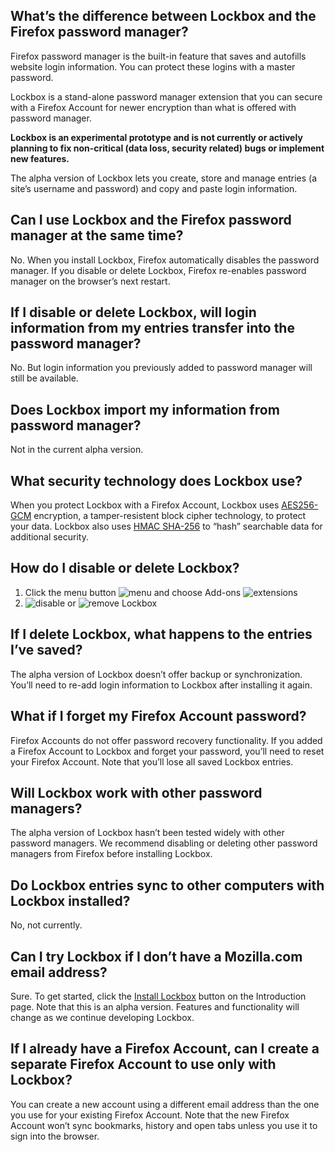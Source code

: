 ## What’s the difference between Lockbox and the Firefox password manager?

Firefox password manager is the built-in feature that saves and autofills website login information. You can protect these logins with a master password. 

Lockbox is a stand-alone password manager extension that you can secure with a Firefox Account for newer encryption than what is offered with password manager.

**Lockbox is an experimental prototype and is not currently or actively planning to fix non-critical (data loss, security related) bugs or implement new features.**

The alpha version of Lockbox lets you create, store and manage entries (a site’s username and password) and copy and paste login information.

## Can I use Lockbox and the Firefox password manager at the same time?

No. When you install Lockbox, Firefox automatically disables the password manager. If you disable or delete Lockbox, Firefox re-enables password manager on the browser’s next restart.

## If I disable or delete Lockbox, will login information from my entries transfer into the password manager?

No. But login information you previously added to password manager will still be available.

## Does Lockbox import my information from password manager?

Not in the current alpha version.

## What security technology does Lockbox use?

When you protect Lockbox with a Firefox Account, Lockbox uses [AES256-GCM](https://en.wikipedia.org/wiki/Galois/Counter_Mode) encryption, a tamper-resistent block cipher technology, to protect your data. Lockbox also uses [HMAC SHA-256](https://en.wikipedia.org/wiki/Hash-based_message_authentication_code) to “hash” searchable data for additional security. 

## How do I disable or delete Lockbox?

1. Click the menu button ![menu](https://user-images.githubusercontent.com/49511/33676293-a3470a0c-da72-11e7-9f93-2f054bc16cb9.png)
 and choose Add-ons ![extensions](https://user-images.githubusercontent.com/49511/33676294-a35f8b5e-da72-11e7-8bfa-186708b20aab.png)
2. ![disable](https://user-images.githubusercontent.com/49511/33676295-a3732b32-da72-11e7-9920-43c8b6d25134.png) or ![remove](https://user-images.githubusercontent.com/49511/33676296-a38aa708-da72-11e7-9c15-7960d17422b7.png) Lockbox

## If I delete Lockbox, what happens to the entries I’ve saved?

The alpha version of Lockbox doesn’t offer backup or synchronization. You’ll need to re-add login information to Lockbox after installing it again.

## What if I forget my Firefox Account password?

Firefox Accounts do not offer password recovery functionality. If you added a Firefox Account to Lockbox and forget your password, you’ll need to reset your Firefox Account. Note that you’ll lose all saved Lockbox entries.

## Will Lockbox work with other password managers?

The alpha version of Lockbox hasn’t been tested widely with other password managers. We recommend disabling or deleting other password managers from Firefox before installing Lockbox.

## Do Lockbox entries sync to other computers with Lockbox installed?

No, not currently.

## Can I try Lockbox if I don’t have a Mozilla.com email address?

Sure. To get started, click the <a href="https://testpilot.firefox.com/files/lockbox@mozilla.com/latest">Install Lockbox</a> button on the Introduction page. Note that this is an alpha version. Features and functionality will change as we continue developing Lockbox.

## If I already have a Firefox Account, can I create a separate Firefox Account to use only with Lockbox? 

You can create a new account using a different email address than the one you use for your existing Firefox Account. Note that the new Firefox Account won’t sync bookmarks, history and open tabs unless you use it to sign into the browser.
